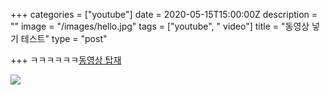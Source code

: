 +++
categories = ["youtube"]
date = 2020-05-15T15:00:00Z
description = ""
image = "/images/hello.jpg"
tags = ["youtube", " video"]
title = "동영상 넣기 테스트"
type = "post"

+++
ㅋㅋㅋㅋㅋㅋ[동영상 탑재](https://youtu.be/Vp9I_m6znMM)

![](/images/examplesite/static/images/hello2.jpg)
